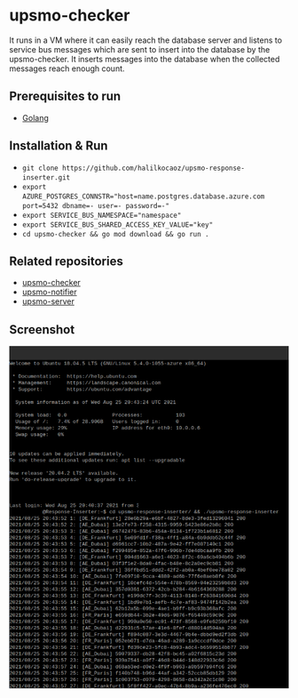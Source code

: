 # upsmo-checker

It runs in a VM where it can easily reach the database server and listens to service bus messages which are sent to insert into the database by the upsmo-checker. It inserts messages into the database when the collected messages reach enough count.

## Prerequisites to run

* [Golang](https://golang.org/dl/)

## Installation & Run

* `git clone https://github.com/halilkocaoz/upsmo-response-inserter.git`
* `export AZURE_POSTGRES_CONNSTR="host=name.postgres.database.azure.com port=5432 dbname=- user=- password=-"`
* `export SERVICE_BUS_NAMESPACE="namespace"`
* `export SERVICE_BUS_SHARED_ACCESS_KEY_VALUE="key"`
* `cd upsmo-checker && go mod download && go run .`

## Related repositories

* [upsmo-checker](https://github.com/halilkocaoz/upsmo-checker)
* [upsmo-notifier](https://github.com/halilkocaoz/upsmo-notifier)
* [upsmo-server](https://github.com/halilkocaoz/upsmo-server)

## Screenshot

![ssh](./assets/inserter.png)
